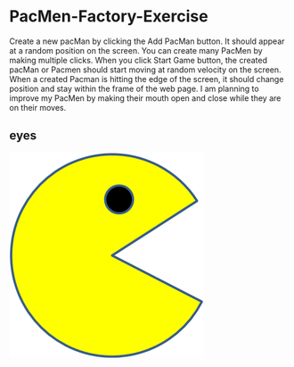 # PacMen-Factory-Exercise
Create a new pacMan by clicking the Add PacMan button. It should appear at a random position on the screen. You can create many PacMen by making multiple clicks. When you click Start Game button, the created pacMan or Pacmen should start moving at random velocity on the screen. When a created Pacman is hitting the edge of the screen, it should change position and stay within the frame of the web page. 
I am planning to improve my PacMen by making their mouth open and close while they are on their moves.

## eyes
![](images/PacMan1.png) 
